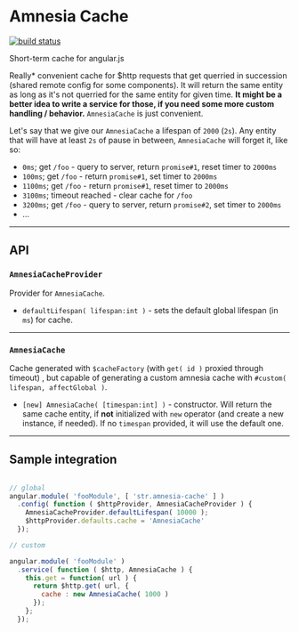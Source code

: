 # Amnesia Cache
[![build status](http://img.shields.io/travis/stryju/angular-amnesia-cache.svg?style=flat-square)](https://travis-ci.org/stryju/angular-amnesia-cache)

Short-term cache for angular.js

Really* convenient cache for $http requests that get querried in succession (shared remote config for some components). It will return the same entity as long as it's not querried for the same entity for given time. **It might be a better idea to write a service for those, if you need some more custom handling / behavior.** `AmnesiaCache` is just convenient.

Let's say that we give our `AmnesiaCache` a lifespan of `2000` (`2s`).
Any entity that will have at least `2s` of pause in between, `AmnesiaCache` will forget it, like so:
- `0ms`; get `/foo` - query to server, return `promise#1`, reset timer to `2000ms`
- `100ms`; get `/foo` - return `promise#1`, set timer to `2000ms`
- `1100ms`; get `/foo` - return `promise#1`, reset timer to `2000ms`
- `3100ms`; timeout reached - clear cache for `/foo`
- `3200ms`; get `/foo` - query to server, return `promise#2`, set timer to `2000ms`
- ...

---

## API

### `AmnesiaCacheProvider`
Provider for `AmnesiaCache`.

- `defaultLifespan( lifespan:int )` - sets the default global lifespan (in `ms`) for cache.

---

### `AmnesiaCache`
Cache generated with `$cacheFactory` (with `get( id )` proxied through timeout) , but capable of generating a custom amnesia cache with `#custom( lifespan, affectGlobal )`.

- `[new] AmnesiaCache( [timespan:int] )` - constructor. Will return the same cache entity, if **not** initialized with `new` operator (and create a new instance, if needed). If no `timespan` provided, it will use the default one.

---

## Sample integration

```js

// global
angular.module( 'fooModule', [ 'str.amnesia-cache' ] )
  .config( function ( $httpProvider, AmnesiaCacheProvider ) {
    AmnesiaCacheProvider.defaultLifespan( 10000 );
    $httpProvider.defaults.cache = 'AmnesiaCache'
  });

// custom

angular.module( 'fooModule' )
  .service( function ( $http, AmnesiaCache ) {
    this.get = function( url ) {
      return $http.get( url, {
        cache : new AmnesiaCache( 1000 )
      });
    };
  });
```
